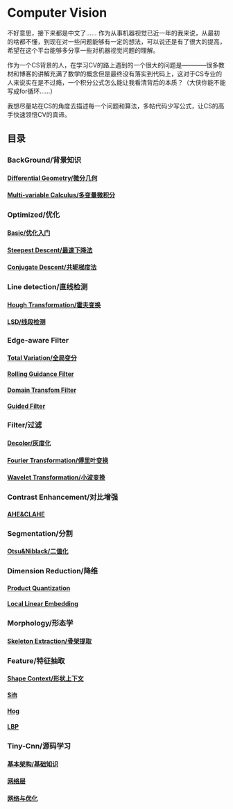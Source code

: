 # Computer Vision
不好意思，接下来都是中文了……
作为从事机器视觉已近一年的我来说，从最初的啥都不懂，到现在对一些问题能够有一定的想法，可以说还是有了很大的提高，希望在这个平台能够多分享一些对机器视觉问题的理解。

作为一个CS背景的人，在学习CV的路上遇到的一个很大的问题是————很多教材和博客的讲解充满了数学的概念但是最终没有落实到代码上，这对于CS专业的人来说实在是不过瘾，一个积分公式怎么能让我看清背后的本质？（大侠你能不能写成for循环……）

我想尽量站在CS的角度去描述每一个问题和算法，多帖代码少写公式，让CS的高手快速领悟CV的真谛。

## 目录

### BackGround/背景知识

#### [Differential Geometry/微分几何](background/differentialGeometry.md)
#### [Multi-variable Calculus/多变量微积分](background/mcalc/README.md)

### Optimized/优化

#### [Basic/优化入门](opt/opt.md)
#### [Steepest Descent/最速下降法](opt/steepest.md)
#### [Conjugate Descent/共轭梯度法](opt/cg.md)

### Line detection/直线检测

#### [Hough Transformation/霍夫变换](line/hough.md)
#### [LSD/线段检测](line/lsd.md)

### Edge-aware Filter

#### [Total Variation/全局变分](filter/tv.md)
#### [Rolling Guidance Filter](filter/rolling.md)
#### [Domain Transfom Filter](filter/dt_filter.md)
#### [Guided Filter](filter/guided.md)

### Filter/过滤

#### [Decolor/灰度化](filter/decolor.md)
#### [Fourier Transformation/傅里叶变换](filter/fourier.md)
#### [Wavelet Transformation/小波变换](filter/wavelet.md)

### Contrast Enhancement/对比增强

#### [AHE&CLAHE](enhance/clahe.md)

### Segmentation/分割

#### [Otsu&Niblack/二值化](seg/niblack.md)

### Dimension Reduction/降维

#### [Product Quantization](dimensionR/pq.md)
#### [Local Linear Embedding](dimensionR/lle.md)

### Morphology/形态学

#### [Skeleton Extraction/骨架提取](mor/skeleton.md)

### Feature/特征抽取

#### [Shape Context/形状上下文](feature/shapeContext.md)
#### [Sift](feature/sift.md)
#### [Hog](feature/hog.md)
#### [LBP](feature/lbp.md)

### Tiny-Cnn/源码学习

#### [基本架构/基础知识](tiny_cnn/basic.md)
#### [网络层](tiny_cnn/layer.md)
#### [网络与优化](tiny_cnn/network.md)

